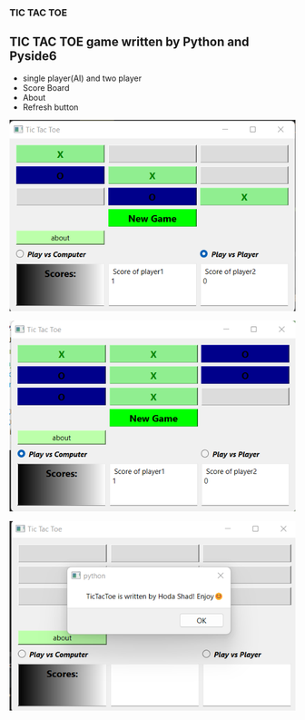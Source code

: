 ### TIC TAC TOE 

TIC TAC TOE game written by Python and Pyside6
---
* single player(AI) and two player
* Score Board
* About
* Refresh button

![img.png](img.png)

![img_1.png](img_1.png)

![img_2.png](img_2.png)


